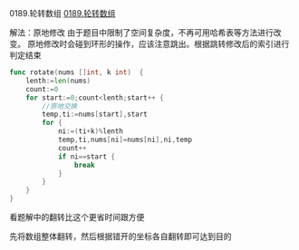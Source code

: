 0189.轮转数组
[0189.轮转数组](https://leetcode-cn.com/problems/rotate-array/)

解法：原地修改
由于题目中限制了空间复杂度，不再可用哈希表等方法进行改变。
原地修改时会碰到环形的操作，应该注意跳出。根据跳转修改后的索引进行判定结束

```go
func rotate(nums []int, k int)  {
	lenth:=len(nums)
	count:=0
	for start:=0;count<lenth;start++ {
		//原地交换
		temp,ti:=nums[start],start
		for {
			ni:=(ti+k)%lenth
			temp,ti,nums[ni]=nums[ni],ni,temp
			count++
			if ni==start {
				break
			}
		}
	}
}
```



看题解中的翻转比这个更省时间跟方便

先将数组整体翻转，然后根据错开的坐标各自翻转即可达到目的


